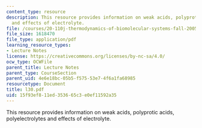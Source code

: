 ```yaml
---
content_type: resource
description: This resource provides information on weak acids, polyprotic acids, polyelectrolytes
  and effects of electrolyte.
file: /courses/20-110j-thermodynamics-of-biomolecular-systems-fall-2005/15f93ef811ed353665c3e0ef11592a35_l30.pdf
file_size: 1618470
file_type: application/pdf
learning_resource_types:
- Lecture Notes
license: https://creativecommons.org/licenses/by-nc-sa/4.0/
ocw_type: OCWFile
parent_title: Lecture Notes
parent_type: CourseSection
parent_uid: 4e6e18bc-05b5-f575-53e7-4f6a1fa68985
resourcetype: Document
title: l30.pdf
uid: 15f93ef8-11ed-3536-65c3-e0ef11592a35
---
```

This resource provides information on weak acids, polyprotic acids, polyelectrolytes and effects of electrolyte.
